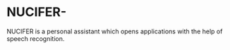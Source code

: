 # NUCIFER-
NUCIFER is a personal assistant which opens applications with the help of speech recognition.
